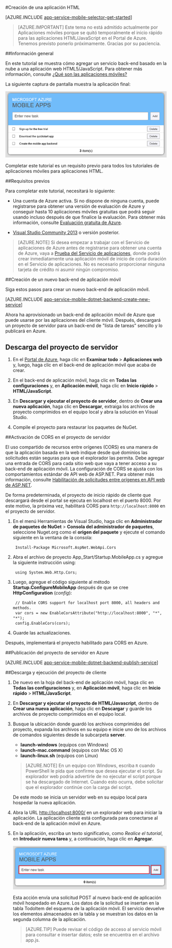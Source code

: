 <properties
	pageTitle="Introducción a los back-ends de aplicación móvil para las aplicaciones HTML/JavaScript | Aplicaciones móviles del Servicio de aplicaciones de Azure"
	description="Siga este tutorial para aprender a usar back-ends de aplicación móvil de Azure para el desarrollo de la aplicación web en HTML5 y JavaScript."
	services="app-service\mobile"
	documentationCenter=""
	authors="ggailey777"
	manager="dwrede"
	editor=""/>

<tags
	ms.service="app-service-mobile"
	ms.workload="mobile"
	ms.tgt_pltfrm="mobile-html5"
	ms.devlang="javascript"
	ms.topic="get-started-article"
	ms.date="02/04/2016"
	ms.author="glenga"/>


#Creación de una aplicación HTML

[AZURE.INCLUDE [app-service-mobile-selector-get-started](../../includes/app-service-mobile-selector-get-started.md)]

>[AZURE.IMPORTANT] Este tema no está admitido actualmente por Aplicaciones móviles porque se quitó temporalmente el inicio rápido para las aplicaciones HTML/JavaScript en el Portal de Azure. Tenemos previsto ponerlo próximamente. Gracias por su paciencia.

##Información general

En este tutorial se muestra cómo agregar un servicio back-end basado en la nube a una aplicación web HTML5/JavaScript. Para obtener más información, consulte [¿Qué son las aplicaciones móviles?](app-service-mobile-value-prop.md)

La siguiente captura de pantalla muestra la aplicación final:

![Captura de pantalla de la aplicación final](./media/app-service-mobile-html-get-started/mobile-quickstart-completed-html.png)

Completar este tutorial es un requisito previo para todos los tutoriales de aplicaciones móviles para aplicaciones HTML.

##Requisitos previos

Para completar este tutorial, necesitará lo siguiente:

* Una cuenta de Azure activa. Si no dispone de ninguna cuenta, puede registrarse para obtener una versión de evaluación de Azure y conseguir hasta 10 aplicaciones móviles gratuitas que podrá seguir usando incluso después de que finalice la evaluación. Para obtener más información, consulte [Evaluación gratuita de Azure](https://azure.microsoft.com/pricing/free-trial/).

* [Visual Studio Community 2013] o versión posterior.

>[AZURE.NOTE] Si desea empezar a trabajar con el Servicio de aplicaciones de Azure antes de registrarse para obtener una cuenta de Azure, vaya a [Prueba del Servicio de aplicaciones](https://tryappservice.azure.com/?appServiceName=mobile), donde podrá crear inmediatamente una aplicación móvil de inicio de corta duración en el Servicio de aplicaciones. No es necesario proporcionar ninguna tarjeta de crédito ni asumir ningún compromiso.

##Creación de un nuevo back-end de aplicación móvil

Siga estos pasos para crear un nuevo back-end de aplicación móvil.

[AZURE.INCLUDE [app-service-mobile-dotnet-backend-create-new-service](../../includes/app-service-mobile-dotnet-backend-create-new-service.md)]

Ahora ha aprovisionado un back-end de aplicación móvil de Azure que puede usarse por las aplicaciones del cliente móvil. Después, descargará un proyecto de servidor para un back-end de "lista de tareas" sencillo y lo publicará en Azure.

## Descarga del proyecto de servidor

1. En el [Portal de Azure], haga clic en **Examinar todo** > **Aplicaciones web** y, luego, haga clic en el back-end de aplicación móvil que acaba de crear.

2. En el back-end de aplicación móvil, haga clic en **Todas las configuraciones** y, en **Aplicación móvil**, haga clic en **Inicio rápido** > **HTML/JavaScript**.

3. En **Descargar y ejecutar el proyecto de servidor**, dentro de **Crear una nueva aplicación**, haga clic en **Descargar**, extraiga los archivos de proyecto comprimidos en el equipo local y abra la solución en Visual Studio.

4. Compile el proyecto para restaurar los paquetes de NuGet.

##Activación de CORS en el proyecto de servidor

El uso compartido de recursos entre orígenes (CORS) es una manera de que la aplicación basada en la web indique desde qué dominios las solicitudes están seguras para que el explorador las permita. Debe agregar una entrada de CORS para cada sitio web que vaya a tener acceso a su back-end de aplicación móvil. La configuración de CORS se ajusta con los comportamientos estándar de API web de ASP.NET. Para obtener más información, consulte [Habilitación de solicitudes entre orígenes en API web de ASP.NET](http://www.asp.net/web-api/overview/security/enabling-cross-origin-requests-in-web-api#enable-cors).

De forma predeterminada, el proyecto de inicio rápido de cliente que descargará desde el portal se ejecuta en localhost en el puerto 8000. Por este motivo, la próxima vez, habilitará CORS para `http://localhost:8000` en el proyecto de servidor.

1. En el menú Herramientas de Visual Studio, haga clic en **Administrador de paquetes de NuGet** > **Consola del administrador de paquetes**, seleccione Nuget.org como el **origen del paquete** y ejecute el comando siguiente en la ventana de la consola:

		Install-Package Microsoft.AspNet.WebApi.Cors

2. Abra el archivo de proyecto App\_Start/Startup.MobileApp.cs y agregue la siguiente instrucción using:

		using System.Web.Http.Cors;

3. Luego, agregue el código siguiente al método **Startup.ConfigureMobileApp** después de que se cree **HttpConfiguration** (*config*):

        // Enable CORS support for localhost port 8000, all headers and methods.
        var cors = new EnableCorsAttribute("http://localhost:8000", "*", "*");
        config.EnableCors(cors);

4. Guarde las actualizaciones.

Después, implementará el proyecto habilitado para CORS en Azure.

##Publicación del proyecto de servidor en Azure

[AZURE.INCLUDE [app-service-mobile-dotnet-backend-publish-service](../../includes/app-service-mobile-dotnet-backend-publish-service.md)]

##Descarga y ejecución del proyecto de cliente

1. De nuevo en la hoja del back-end de aplicación móvil, haga clic en **Todas las configuraciones** y, en **Aplicación móvil**, haga clic en **Inicio rápido** > **HTML/JavaScript**.

2.  En **Descargar y ejecutar el proyecto de HTML/Javascript**, dentro de **Crear una nueva aplicación**, haga clic en **Descargar** y guarde los archivos de proyecto comprimidos en el equipo local.

3. Busque la ubicación donde guardó los archivos comprimidos del proyecto, expanda los archivos en su equipo e inicie uno de los archivos de comandos siguientes desde la subcarpeta **server**.

	+ **launch-windows** (equipos con Windows)
	+ **launch-mac.command** (equipos con Mac OS X)
	+ **launch-linux.sh** (equipos con Linux)

	> [AZURE.NOTE] En un equipo con Windows, escriba `R` cuando PowerShell le pida que confirme que desea ejecutar el script. Su explorador web podría advertirle de no ejecutar el script porque se ha descargado de Internet. Cuando esto ocurra, debe solicitar que el explorador continúe con la carga del script.

	De este modo se inicia un servidor web en su equipo local para hospedar la nueva aplicación.

4. Abra la URL <a href="http://localhost:8000/" target="_blank">http://localhost:8000/</a> en un explorador web para iniciar la aplicación. La aplicación cliente está configurada para conectarse al back-end de la aplicación móvil en Azure.

5. En la aplicación, escriba un texto significativo, como _Realice el tutorial_, en **Introducir nueva tarea** y, a continuación, haga clic en **Agregar**.

   	![Ejecución de la aplicación](./media/app-service-mobile-html-get-started/mobile-quickstart-startup-html.png)

   	Esta acción envía una solicitud POST al nuevo back-end de aplicación móvil hospedado en Azure. Los datos de la solicitud se insertan en la tabla TodoItem del esquema de la aplicación móvil. El servicio devuelve los elementos almacenados en la tabla y se muestran los datos en la segunda columna de la aplicación.

	> [AZURE.TIP] Puede revisar el código de acceso al servicio móvil para consultar e insertar datos; este se encuentra en el archivo app.js.

<!-- Anchors. -->
<!-- Images. -->
<!-- URLs. -->
[Get started with authentication]: app-service-mobile-windows-store-dotnet-get-started-users.md
[Mobile App SDK]: http://go.microsoft.com/fwlink/?LinkId=257545
[Portal de Azure]: https://portal.azure.com/

[Visual Studio Community 2013]: https://www.visualstudio.com/downloads

<!---HONumber=AcomDC_0211_2016-->